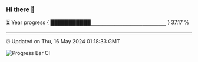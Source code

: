 ### Hi there 👋

⏳ Year progress { ███████████▁▁▁▁▁▁▁▁▁▁▁▁▁▁▁▁▁▁▁ } 37.17 %

---

⏰ Updated on Thu, 16 May 2024 01:18:33 GMT

![Progress Bar CI](https://github.com/ZhaoGui/ZhaoGui/workflows/Progress%20Bar%20CI/badge.svg)
